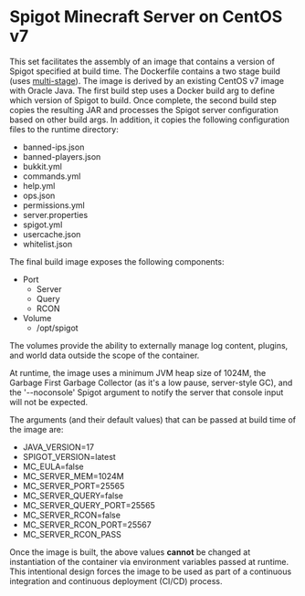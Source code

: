 # Spigot Minecraft Server on CentOS v7
This set facilitates the assembly of an image that contains a version of Spigot specified at build time. The Dockerfile contains a two stage build (uses [multi-stage](https://docs.docker.com/engine/userguide/eng-image/multistage-build/)).
The image is derived by an existing CentOS v7 image with Oracle Java.
The first build step uses a Docker build arg to define which version of Spigot to build. Once complete, the second build step copies the resulting JAR and processes the Spigot server configuration based on other build args. In addition, it copies the following configuration files to the runtime directory:

* banned-ips.json
* banned-players.json
* bukkit.yml
* commands.yml
* help.yml
* ops.json
* permissions.yml
* server.properties
* spigot.yml
* usercache.json
* whitelist.json

The final build image exposes the following components:

* Port
	* Server
	* Query
	* RCON
* Volume
	* /opt/spigot

The volumes provide the ability to externally manage log content, plugins, and world data outside the scope of the container.

At runtime, the image uses a minimum JVM heap size of 1024M, the Garbage First Garbage Collector (as it's a low pause, server-style GC), and the '--noconsole' Spigot argument to notify the server that console input will not be expected.

The arguments (and their default values) that can be passed at build time of the image are:
* JAVA_VERSION=17
* SPIGOT_VERSION=latest
* MC_EULA=false
* MC_SERVER_MEM=1024M
* MC_SERVER_PORT=25565
* MC_SERVER_QUERY=false
* MC_SERVER_QUERY_PORT=25565
* MC_SERVER_RCON=false
* MC_SERVER_RCON_PORT=25567
* MC_SERVER_RCON_PASS

Once the image is built, the above values **cannot** be changed at instantiation of the container via environment variables passed at runtime. This intentional design forces the image to be used as part of a continuous integration and continuous deployment (CI/CD) process.
